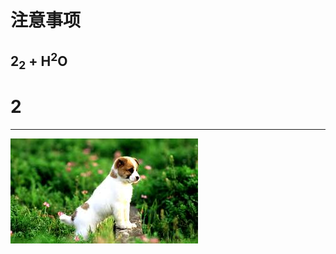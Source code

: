 # 注意事项
2<sub>2</sub> + H<sup>2</sup>O
---
# 2
---
![testdog](https://github.com/sprawlvine/images/blob/master/dog.jpg)



